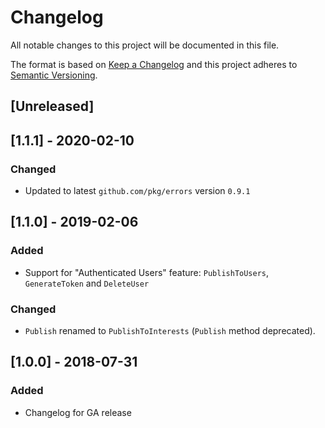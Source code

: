 # Changelog
All notable changes to this project will be documented in this file.

The format is based on [Keep a Changelog](http://keepachangelog.com/en/1.0.0/)
and this project adheres to [Semantic Versioning](http://semver.org/spec/v2.0.0.html).

## [Unreleased]

## [1.1.1] - 2020-02-10

### Changed
- Updated to latest `github.com/pkg/errors` version `0.9.1`

## [1.1.0] - 2019-02-06

### Added
- Support for "Authenticated Users" feature: `PublishToUsers`, `GenerateToken` and `DeleteUser`
### Changed
- `Publish` renamed to `PublishToInterests` (`Publish` method deprecated).

## [1.0.0] - 2018-07-31
### Added
 - Changelog for GA release
